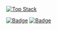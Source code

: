 [![Top Stack](https://widget.realdeveloper.pro/api/top?stack=Kotlin,Java)](https://github.com/SweetBeanJelly)

[![Badge](https://widget.realdeveloper.pro/api/badge?title=Languages%20and%20Database&badges=Kotlin,Java,Python,C,JavaScript,Objective-C,Swift,Spring,MySQL&theme=dark)](https://github.com/SweetBeanJelly)
[![Badge](https://widget.realdeveloper.pro/api/badge?title=DevOps%20and%20IDE&badges=Git,GitHub,AndroidStudio,IntelliJ,Eclipse,PyCharm,VSCode&theme=dark)](https://github.com/SweetBeanJelly)
